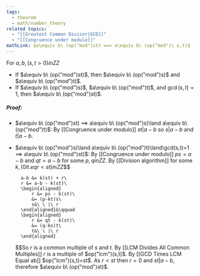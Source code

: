 ```yaml
---
tags:
  - theorem
  - math/number_theory
related topics:
  - "[[Greatest Common Divisor|GCD]]"
  - "[[Congruence under modulo]]"
mathLink: $a\equiv b\ (op("mod")st) ==> a\equiv b\ (op("mod")\ s,t)$
---
```

For $a,b,(s,t>0) in ZZ$
- If $a\equiv b\ (op("mod")st)$, then $a\equiv b\ (op("mod")s)$ and $a\equiv b\ (op("mod")t)$.
- If $a\equiv b\ (op("mod")s)$, $a\equiv b\ (op("mod")t)$, and $\gcd(s,t)=1$, then $a\equiv b\ (op("mod")st)$.
##### Proof:
- $a\equiv b\ (op("mod")st) ==> a\equiv b\ (op("mod")s)\land a\equiv b\ (op("mod")t)$:
	By [[Congruence under modulo]] $st | a-b$ so $s|a-b$ and $t|a-b$.
- $a\equiv b\ (op("mod")s)\land a\equiv b\ (op("mod")t)\land\gcd(s,t)=1 ==> a\equiv b\ (op("mod")st)$:
	By [[Congruence under modulo]] $ps = a-b$ and $qt=a-b$ for some $p,q in ZZ$. By [[Division algorithm]] for some $k,(0 lt.eq r < st) in ZZ$$$
	
		a-b &= k(st) + r\
		r &= a-b - k(st)\
		\begin{aligned}
			r &= ps - k(st)\
			&= (p-kt)s\
			s&\ \ |\ r
		\end{aligned}&\qquad
		\begin{aligned}
			r &= qt - k(st)\
			&= (q-ks)t\
			t&\ \ |\ r
		\end{aligned}
	
	$$So $r$ is a common multiple of $s$ and $t$. By [[LCM Divides All Common Multiples]] $r$ is a multiple of $op("lcm")(s,t)$. By [[GCD Times LCM Equal ab]] $op("lcm")(s,t)=st$. As $r<st$ then $r=0$ and $st|a-b$, therefore $a\equiv b\ (op("mod")st)$.